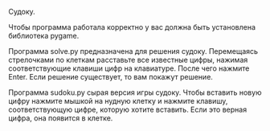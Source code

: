 Судоку.

Чтобы программа работала корректно у вас должна быть установлена библиотека pygame.

Программа solve.py предназначена для решения судоку. Перемещаясь стрелочками по клеткам расставьте все известные цифры,
нажимая соответствующие клавиши цифр на клавиатуре. После чего нажмите Enter. Если решение существует, то вам покажут решение.

Программа sudoku.py сырая версия игры судоку. Чтобы вставить новую цифру нажмите мышкой на нудную клетку и нажмите клавишу,
соответствующую цифре, которую хотите вставить. Если это верная цифра, она появится в клетке. 
